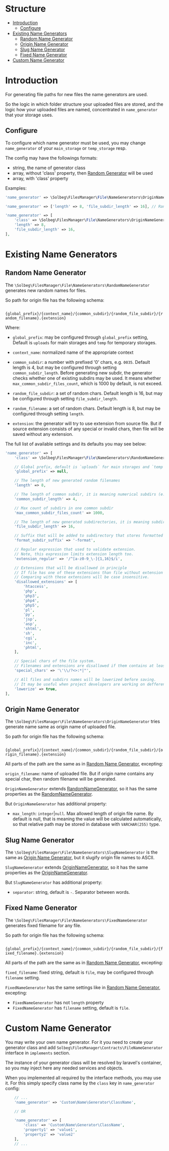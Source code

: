Structure
=========

- [Introduction](#introduction)
    * [Configure](#configure)
- [Existing Name Generators](#existing-name-generators)
    * [Random Name Generator](#random-name-generator)
    * [Origin Name Generator](#origin-name-generator)
    * [Slug Name Generator](#slug-name-generator)
    * [Fixed Name Generator](#origin-name-generator)
- [Custom Name Generator](#custom-name-generator)


Introduction
============

For generating file paths for new files the name generators are used.

So the logic in which folder structure your uploaded files are stored,
and the logic how your uploaded files are named,
concentrated in `name_generator` that your storage uses.

Configure
---------

To configure which name generator must be used,
you may change `name_generator` of your
`main_storage` or `temp_storage` resp.

The config may have the followings formats:
- string, the name of generator class
- array, without 'class' property, then [Random Generator](#random-name-generator) will be used
- array, with 'class' property

Examples:

```php
'name_generator' => \Solbeg\FilesManager\File\NameGenerators\OriginNameGenerator::class,

'name_generator' => ['length' => 8, 'file_subdir_length' => 16], // RandomNameGenerator will be used

'name_generator' => [
    'class' => \Solbeg\FilesManager\File\NameGenerators\OriginNameGenerator::class,
    'length' => 8,
    'file_subdir_length' => 16,
],

```

Existing Name Generators
========================

Random Name Generator
---------------------

The `\Solbeg\FilesManager\File\NameGenerators\RandomNameGenerator`
generates new random names for files.

So path for origin file has the following schema:

` {global_prefix}/{context_name}/{common_subdir}/{random_file_subdir}/{random_filename}.{extension}`

Where:

- `global_prefix`: may be configured through `global_prefix` setting,
Default is `uploads` for main storages and `temp` for temporary storages.

- `context_name`: normalized name of the appropriate context

- `common_subdir`: a number with prefixed '0' chars, e.g. `0035`.
Default length is 4, but may be configured through setting `common_subdir_length`.
Before generating new subdir, the generator checks whether one of existing subdirs may be used.
It means whether `max_common_subdir_files_count`, which is 1000 by default, is not exceed.

- `random_file_subdir`: a set of random chars.
Default length is 16, but may be configured through setting `file_subdir_length`.

- `random_filename`: a set of random chars.
Default length is 8, but may be configured through setting `length`.

- `extension`: the generator will try to use extension from source file.
But if source extension consists of any special or invalid chars,
then file will be saved without any extension.



The full list of available settings and its defaults you may see below:

```php
'name_generator' => [
    'class' => \Solbeg\FilesManager\File\NameGenerators\RandomNameGenerator::class,

    // Global prefix, default is `uploads` for main storages and `temp` for temporary storages.
    'global_prefix' => null,

    // The length of new generated random filenames
    'length' => 8,

    // The length of common subdir, it is meaning numerical subdirs (e.g.`0035`)
    'common_subdir_length' => 4,

    // Max count of subdirs in one common subdir
    'max_common_subdir_files_count' => 1000,

    // The length of new generated subdirectories, it is meaning subdir that stores the file
    'file_subdir_length' => 16,

    // Suffix that will be added to subdirectory that stores formatted versions of file
    'format_subdir_suffix' => '-format',

    // Regular expression that used to validate extension.
    // Note, this expression limits extension length too.
    'extension_regular' => '/^[a-z0-9_\-]{1,16}$/i',

    // Extensions that will be disallowed in principle
    // If file has one of these extensions than file without extension will be saved.
    // Comparing with these extensions will be case insensitive.
    'disallowed_extensions' => [
        'htaccess',
        'php',
        'php3',
        'php4',
        'php5',
        'pl',
        'py',
        'jsp',
        'asp',
        'shtml',
        'sh',
        'cgi',
        'inc',
        'phtml',
    ],

    // Special chars of the file system.
    // Filenames and extensions are disallowed if them contains at least one of this chars
    'special_chars' => '\'\\/?<>:*|"',

    // All files and subdirs names will be lowerized before saving.
    // It may be useful when project developers are working on defferent OS (linux/windows)
    'lowerize' => true,
],
```

Origin Name Generator
---------------------

The `\Solbeg\FilesManager\File\NameGenerators\OriginNameGenerator`
tries generate name same as origin name of uploaded file.

So path for origin file has the following schema:

` {global_prefix}/{context_name}/{common_subdir}/{random_file_subdir}/{origin_filename}.{extension}`

All parts of the path are the same as in [Random Name Generator](#random-name-generator), excepting:

`origin_filename`: name of uploaded file.
But if origin name contains any special char, then random filename will be generated.

`OriginNameGenerator` extends [RandomNameGenerator](#random-name-generator),
so it has the same properties as the [RandomNameGenerator](#random-name-generator).

But `OriginNameGenerator` has additional property:

- `max_length`: `integer`|`null`. Max allowed length of origin file name.
By default is null, that is meaning the value will be calculated automatically,
so that relative path may be stored in database with `VARCHAR(255)` type.

Slug Name Generator
-------------------

The `\Solbeg\FilesManager\File\NameGenerators\SlugNameGenerator`
is the same as [Origin Name Generator](#origin-name-generator),
but it slugify origin file names to ASCII.

`SlugNameGenerator` extends [OriginNameGenerator](#origin-name-generator),
so it has the same properties as the [OriginNameGenerator](#origin-name-generator).

But `SlugNameGenerator` has additional property:

- `separator`: string, default is `-`. Separator between words.

Fixed Name Generator
--------------------

The `\Solbeg\FilesManager\File\NameGenerators\FixedNameGenerator`
generates fixed filename for any file.

So path for origin file has the following schema:

` {global_prefix}/{context_name}/{common_subdir}/{random_file_subdir}/{fixed_filename}.{extension}`

All parts of the path are the same as in [Random Name Generator](#random-name-generator), excepting:

`fixed_filename`: fixed string, default is `file`, may be configured through `filename` setting.

`FixedNameGenerator` has the same settings like in [Random Name Generator](#random-name-generator), excepting:

- `FixedNameGenerator` has not `length` property
- `FixedNameGenerator` has `filename` setting, default is `file`.


Custom Name Generator
=====================

You may write your own name generator.
For it you need to create your generator class and add
`Solbeg\FilesManager\Contracts\FileNameGenerator` interface in `implements` section.

The instance of your generator class will be resolved by laravel's container,
so you may inject here any needed services and objects.

When you implemented all required by the interface methods, you may use it.
For this simply specify class name by the `class` key in `name_generator` config:

```php
    // ...
    'name_generator' => 'Custom\Name\Generator\ClassName',

    // OR

    'name_generator' => [
        'class' => 'Custom\Name\Generator\ClassName',
        'property1' => 'value1',
        'property2' => 'value2'
    ],
    // ...
```

